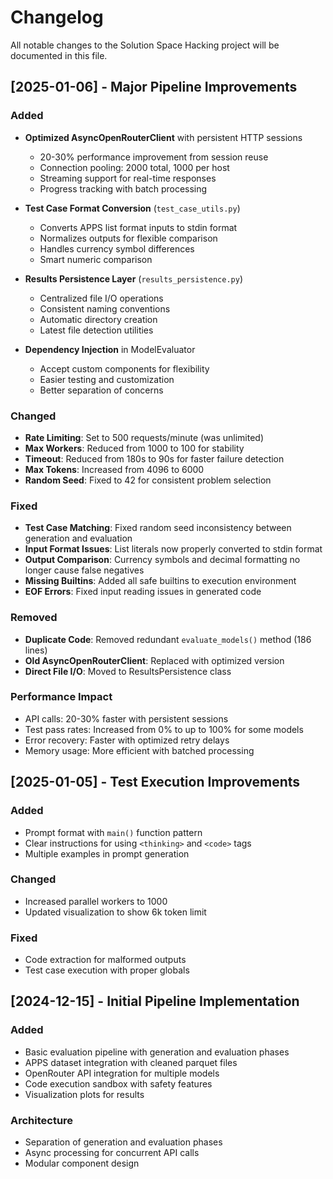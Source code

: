 # Changelog

All notable changes to the Solution Space Hacking project will be documented in this file.

## [2025-01-06] - Major Pipeline Improvements

### Added
- **Optimized AsyncOpenRouterClient** with persistent HTTP sessions
  - 20-30% performance improvement from session reuse
  - Connection pooling: 2000 total, 1000 per host
  - Streaming support for real-time responses
  - Progress tracking with batch processing
  
- **Test Case Format Conversion** (`test_case_utils.py`)
  - Converts APPS list format inputs to stdin format
  - Normalizes outputs for flexible comparison
  - Handles currency symbol differences
  - Smart numeric comparison

- **Results Persistence Layer** (`results_persistence.py`)
  - Centralized file I/O operations
  - Consistent naming conventions
  - Automatic directory creation
  - Latest file detection utilities

- **Dependency Injection** in ModelEvaluator
  - Accept custom components for flexibility
  - Easier testing and customization
  - Better separation of concerns

### Changed
- **Rate Limiting**: Set to 500 requests/minute (was unlimited)
- **Max Workers**: Reduced from 1000 to 100 for stability
- **Timeout**: Reduced from 180s to 90s for faster failure detection
- **Max Tokens**: Increased from 4096 to 6000
- **Random Seed**: Fixed to 42 for consistent problem selection

### Fixed
- **Test Case Matching**: Fixed random seed inconsistency between generation and evaluation
- **Input Format Issues**: List literals now properly converted to stdin format
- **Output Comparison**: Currency symbols and decimal formatting no longer cause false negatives
- **Missing Builtins**: Added all safe builtins to execution environment
- **EOF Errors**: Fixed input reading issues in generated code

### Removed
- **Duplicate Code**: Removed redundant `evaluate_models()` method (186 lines)
- **Old AsyncOpenRouterClient**: Replaced with optimized version
- **Direct File I/O**: Moved to ResultsPersistence class

### Performance Impact
- API calls: 20-30% faster with persistent sessions
- Test pass rates: Increased from 0% to up to 100% for some models
- Error recovery: Faster with optimized retry delays
- Memory usage: More efficient with batched processing

## [2025-01-05] - Test Execution Improvements

### Added
- Prompt format with `main()` function pattern
- Clear instructions for using `<thinking>` and `<code>` tags
- Multiple examples in prompt generation

### Changed
- Increased parallel workers to 1000
- Updated visualization to show 6k token limit

### Fixed
- Code extraction for malformed outputs
- Test case execution with proper globals

## [2024-12-15] - Initial Pipeline Implementation

### Added
- Basic evaluation pipeline with generation and evaluation phases
- APPS dataset integration with cleaned parquet files
- OpenRouter API integration for multiple models
- Code execution sandbox with safety features
- Visualization plots for results

### Architecture
- Separation of generation and evaluation phases
- Async processing for concurrent API calls
- Modular component design